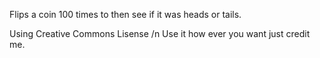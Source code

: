 Flips a coin 100 times to then see if it was heads or tails.

Using Creative Commons Lisense /n
Use it how ever you want just credit me.
